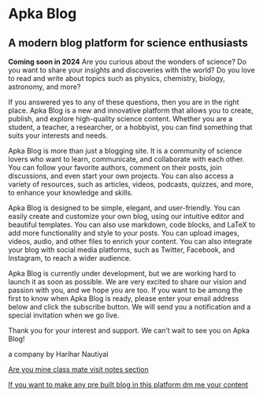 
# Apka Blog
 ## A modern blog platform for science enthusiasts
**Coming soon in 2024**
Are you curious about the wonders of science? Do you want to share your insights and discoveries with the world? Do you love to read and write about topics such as physics, chemistry, biology, astronomy, and more?

If you answered yes to any of these questions, then you are in the right place. Apka Blog is a new and innovative platform that allows you to create, publish, and explore high-quality science content. Whether you are a student, a teacher, a researcher, or a hobbyist, you can find something that suits your interests and needs.

Apka Blog is more than just a blogging site. It is a community of science lovers who want to learn, communicate, and collaborate with each other. You can follow your favorite authors, comment on their posts, join discussions, and even start your own projects. You can also access a variety of resources, such as articles, videos, podcasts, quizzes, and more, to enhance your knowledge and skills.

Apka Blog is designed to be simple, elegant, and user-friendly. You can easily create and customize your own blog, using our intuitive editor and beautiful templates. You can also use markdown, code blocks, and LaTeX to add more functionality and style to your posts. You can upload images, videos, audio, and other files to enrich your content. You can also integrate your blog with social media platforms, such as Twitter, Facebook, and Instagram, to reach a wider audience.

Apka Blog is currently under development, but we are working hard to launch it as soon as possible. We are very excited to share our vision and passion with you, and we hope you are too. If you want to be among the first to know when Apka Blog is ready, please enter your email address below and click the subscribe button. We will send you a notification and a special invitation when we go live.

Thank you for your interest and support. We can’t wait to see you on Apka Blog!

a company by Harihar Nautiyal


[Are you mine class mate visit notes section](https://www.apka.blog/repo/notes)
<br>

[If you want to make any pre built blog in this platform dm me your content](https://instagram.com/craftbyhn)